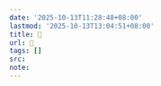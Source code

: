 ```yaml
---
date: '2025-10-13T11:28:48+08:00'
lastmod: '2025-10-13T13:04:51+08:00'
title: 󰞱
url: 󰞱
tags: []
src:
note:
---
```

